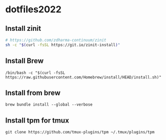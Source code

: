 # dotfiles2022

## Install zinit
``` sh
# https://github.com/zdharma-continuum/zinit
sh -c "$(curl -fsSL https://git.io/zinit-install)"
```

## Install Brew
```
/bin/bash -c "$(curl -fsSL https://raw.githubusercontent.com/Homebrew/install/HEAD/install.sh)"
```

## Install from brew

```
brew bundle install --global --verbose
```

## Install tpm for tmux
```
git clone https://github.com/tmux-plugins/tpm ~/.tmux/plugins/tpm
```
